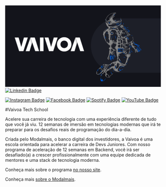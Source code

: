 ![](images/astro.png)
[![Linkedin Badge](https://img.shields.io/badge/LinkedIn-0077B5?style=for-the-badge&logo=linkedin&logoColor=white)](https://www.linkedin.com/company/vaivoa/) 
<!--[![Twitter Badge](https://img.shields.io/badge/Twitter-1DA1F2?style=for-the-badge&logo=twitter&logoColor=white)](https://twitter.com/tweetvaivoa) -->
[![Instagram Badge](https://img.shields.io/badge/Instagram-E4405F?style=for-the-badge&logo=instagram&logoColor=white)](https://www.instagram.com/instavaivoa/) 
[![Facebook Badge](https://img.shields.io/badge/Facebook-1877F2?style=for-the-badge&logo=facebook&logoColor=white)](https://www.facebook.com/facevaivoa/) 
[![Spotify Badge](https://img.shields.io/badge/GitHub-100000?style=for-the-badge&logo=github&logoColor=white)](https://github.com/Vaivoa/) 
[![YouTube Badge](https://img.shields.io/badge/YouTube-FF0000?style=for-the-badge&logo=youtube&logoColor=white)](https://www.youtube.com/Vaivoa) 

#Vaivoa Tech School

Acelere sua carreira de tecnologia com uma experiência diferente de tudo que você já viu. 12 semanas de imersão em tecnologias modernas que irá te preparar para os desafios reais de programação do dia-a-dia.

Criada pelo Modalmais, o banco digital dos investidores, a Vaivoa é uma escola orientada para acelerar a carreira de Devs Juniores. Com nosso programa de aceleração de 12 semanas em Backend, você irá ser desafiado(a) a crescer profissionalmente com uma equipe dedicada de mentores e uma stack de tecnologia moderna.

Conheça mais sobre o programa [no nosso site](https://vaivoa.com/).

Conheça mais [sobre o Modalmais](https://www.modalmais.com.br/).